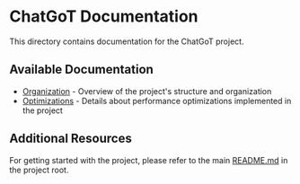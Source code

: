 # ChatGoT Documentation

This directory contains documentation for the ChatGoT project. 

## Available Documentation

- [Organization](./organization.md) - Overview of the project's structure and organization
- [Optimizations](./optimizations.md) - Details about performance optimizations implemented in the project

## Additional Resources

For getting started with the project, please refer to the main [README.md](../README.md) in the project root. 